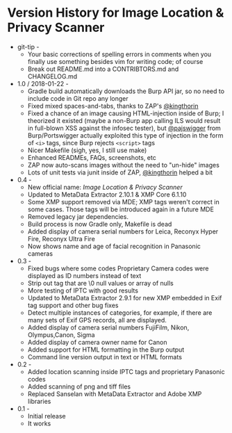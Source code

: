 # Version History for Image Location & Privacy Scanner

* git-tip -
	* Your basic corrections of spelling errors in comments when you finally use something besides vim for writing code; of course
	* Break out README.md into a CONTRIBTORS.md and CHANGELOG.md
* 1.0 / 2018-01-22 -
	* Gradle build automatically downloads the Burp API jar, so no need to include code in Git repo any longer
	* Fixed mixed spaces-and-tabs, thanks to ZAP's [@kingthorin](https://github.com/kingthorin)
	* Fixed a chance of an image causing HTML-injection inside of Burp; I theorized it existed (maybe a non-Burp app calling ILS would result in full-blown XSS against the infosec tester), but [@pajswigger](https://github.com/pajswigger) from Burp/Portswigger actually exploited this type of injection in the form of `<i>` tags, since Burp rejects `<script>` tags
	* Nicer Makefile (sigh, yes, I still use make)
	* Enhanced READMEs, FAQs, screenshots, etc
    * ZAP now auto-scans images without the need to "un-hide" images
    * Lots of unit tests via junit inside of ZAP, [@kingthorin](https://github.com/kingthorin) helped a bit
* 0.4 -
	* New official name: *Image Location & Privacy Scanner*
	* Updated to MetaData Extractor 2.10.1 & XMP Core 6.1.10
	* Some XMP support removed via MDE; XMP tags weren't correct in some cases.  Those tags will be introduced again in a future MDE
	* Removed legacy jar dependencies.
	* Build process is now Gradle only, Makefile is dead
	* Added display of camera serial numbers for Leica, Reconyx Hyper Fire, Reconyx Ultra Fire
	* Now shows name and age of facial recognition in Panasonic cameras
* 0.3 -
	* Fixed bugs where some codes Proprietary Camera codes were displayed as ID numbers instead of text
	* Strip out tag that are \\0 null values or array of nulls
	* More testing of IPTC with good results
	* Updated to MetaData Extractor 2.9.1 for new XMP embedded in Exif tag support and other bug fixes
	* Detect multiple instances of categories, for example, if there are many sets of Exif GPS records, all are displayed.
	* Added display of camera serial numbers FujiFilm, Nikon, Olympus,Canon, Sigma
	* Added display of camera owner name for Canon
	* Added support for HTML formatting in the Burp output
	* Command line version output in text or HTML formats
* 0.2 -
	* Added location scanning inside IPTC tags and proprietary Panasonic codes
	* Added scanning of png and tiff files
	* Replaced Sanselan with MetaData Extractor and Adobe XMP libraries
* 0.1 -
	* Initial release
	* It works

<!--
vim: autoindent noexpandtab tabstop=4 shiftwidth=4
-->
